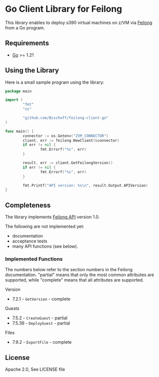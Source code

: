 # Go Client Library for Feilong

This library enables to deploy s390 virtual machines on z/VM via [Feilong](https://openmainframeproject.org/projects/feilong/) from a Go program.


## Requirements

- [Go](https://golang.org/doc/install) >= 1.21


## Using the Library

Here is a small sample program using the library:

```go
package main

import (
        "fmt"
        "os"

        "github.com/Bischoff/feilong-client-go"
)

func main() {
        connector := os.Getenv("ZVM_CONNECTOR")
        client, err := feilong.NewClient(&connector)
        if err != nil {
                fmt.Errorf("%s", err)
        }

        result, err := client.GetFeilongVersion()
        if err != nil {
                fmt.Errorf("%s", err)
        }

        fmt.Printf("API version: %s\n", result.Output.APIVersion)
}
```


## Completeness

The library implements [Feilong API](https://cloudlib4zvm.readthedocs.io/en/latest/restapi.html#) version 1.0.

The following are not implemented yet:

 * documentation
 * acceptance tests
 * many API functions (see below).


### Implemented Functions

The numbers below refer to the section numbers in the Feilong documentation. "partial" means that only the most common attributes are supported, while "complete" means that all attributes are supported.

Version

 * 7.2.1 - `GetVersion` - complete

Guests

 * 7.5.2 - `CreateGuest` - partial
 * 7.5.39 - `DeployGuest` - partial

Files

 * 7.9.2 - `ExportFile` - complete


## License

Apache 2.0, See LICENSE file
